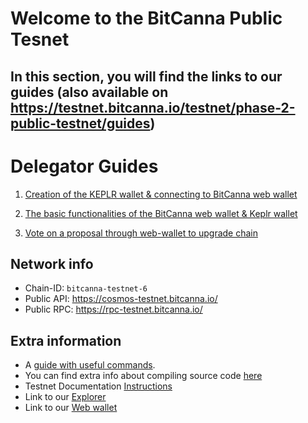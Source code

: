 # Welcome to the BitCanna Public Tesnet

## In this section, you will find the links to our guides (also available on https://testnet.bitcanna.io/testnet/phase-2-public-testnet/guides)

# Delegator Guides

1. [Creation of the KEPLR wallet & connecting to BitCanna web wallet](https://github.com/BitCannaGlobal/testnet-bcna-cosmos/blob/main/instructions/public-testnet/delegator-guides/task1.md)

2. [The basic functionalities of the BitCanna web wallet & Keplr wallet](https://github.com/BitCannaGlobal/testnet-bcna-cosmos/blob/main/instructions/public-testnet/delegator-guides/task2.md)

3. [Vote on a proposal through web-wallet to upgrade chain](https://github.com/BitCannaGlobal/testnet-bcna-cosmos/blob/main/instructions/public-testnet/delegator-guides/task3.md)

## Network info

* Chain-ID: `bitcanna-testnet-6`
* Public API: https://cosmos-testnet.bitcanna.io/
* Public RPC: https://rpc-testnet.bitcanna.io/

## Extra information

* A [guide with useful commands](https://github.com/BitCannaGlobal/testnet-bcna-cosmos/blob/main/instructions/public-testnet/validator-guides/useful.md).
* You can find extra info about compiling source code [here](https://github.com/BitCannaGlobal/testnet-bcna-cosmos)
* Testnet Documentation [Instructions](https://testnet.bitcanna.io/testnet/phase-2-public-testnet)
* Link to our [Explorer](https://testnet-explorer.bitcanna.io/)
* Link to our [Web wallet](https://testnet-wallet.bitcanna.io/)
